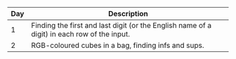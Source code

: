 |Day|Description|
|-|-|
|1|Finding the first and last digit (or the English name of a digit) in each row of the input.|
|2|RGB-coloured cubes in a bag, finding infs and sups.|
